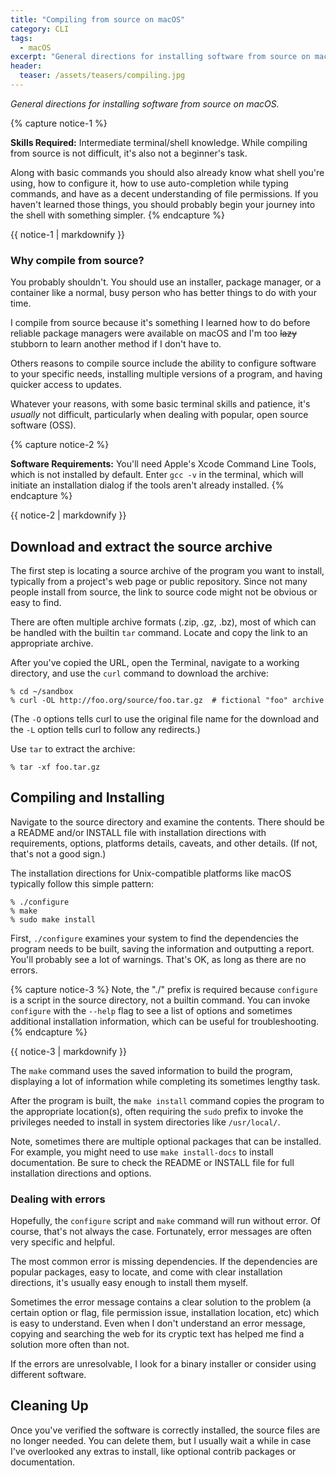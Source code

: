 ```yaml
---
title: "Compiling from source on macOS"
category: CLI
tags:
  - macOS
excerpt: "General directions for installing software from source on macOS."
header:
  teaser: /assets/teasers/compiling.jpg
---
```

*General directions for installing software from source on macOS.*

{% capture notice-1 %}

**Skills Required:** Intermediate terminal/shell knowledge. While compiling from source is not difficult, it's also not a beginner's task.

Along with basic commands you should also already know what shell you're using, how to configure it, how to use auto-completion while typing commands, and have as a decent understanding of file permissions. If you haven't learned those things, you should probably begin your journey into the shell with something simpler.
{% endcapture %}<div class="notice--info">{{ notice-1 | markdownify }}</div>

### Why compile from source?

You probably shouldn't. You should use an installer, package manager, or a container like a normal, busy person who has better things to do with your time.

I compile from source because it's something I learned how to do before reliable package managers were available on macOS and I'm too ~~lazy~~ stubborn to learn another method if I don't have to.

Others reasons to compile source include the ability to configure software to your specific needs, installing multiple versions of a program, and having quicker access to updates.

Whatever your reasons, with some basic terminal skills and patience, it's *usually* not difficult, particularly when dealing with popular, open source software (OSS).

{% capture notice-2 %}

**Software Requirements:** You'll need Apple's Xcode Command Line Tools, which is not installed by default. Enter `gcc -v` in the terminal, which will initiate an installation dialog if the tools aren't already installed.
{% endcapture %}<div class="notice">{{ notice-2 | markdownify }}</div>


## Download and extract the source archive

The first step is locating a source archive of the program you want to install, typically from a project's web page or public repository. Since not many people install from source, the link to source code might not be obvious or easy to find.

There are often multiple archive formats (.zip, .gz, .bz), most of which can be handled with the builtin `tar` command. Locate and copy the link to an appropriate archive.

After you've copied the URL, open the Terminal, navigate to a working directory, and use the `curl` command to download the archive:

```shell
% cd ~/sandbox
% curl -OL http://foo.org/source/foo.tar.gz  # fictional "foo" archive
```

(The `-O` options tells curl to use the original file name for the download and the `-L` option tells curl to follow any redirects.)

Use `tar` to extract the archive:

```shell
% tar -xf foo.tar.gz
```

## Compiling and Installing

Navigate to the source directory and examine the contents. There should be a README and/or INSTALL file with installation directions with requirements, options, platforms details, caveats, and other details. (If not, that's not a good sign.)

The installation directions for Unix-compatible platforms like macOS typically follow this simple pattern:

```shell
% ./configure
% make
% sudo make install
```

First, `./configure` examines your system to find the dependencies the program needs to be built, saving the information and outputting a report. You'll probably see a lot of warnings. That's OK, as long as there are no errors.

{% capture notice-3 %}
Note, the "./" prefix is required because `configure` is a script in the source directory, not a builtin command. You can invoke `configure` with the `--help` flag to see a list of options and sometimes additional installation information, which can be  useful for troubleshooting.
{% endcapture %}<div class="notice">{{ notice-3 | markdownify }}</div>

The `make` command uses the saved information to build the program, displaying a lot of information while completing its sometimes lengthy task.

After the program is built, the `make install` command copies the program to the appropriate location(s), often requiring the `sudo` prefix to invoke the privileges needed to install in system directories like `/usr/local/`.

Note, sometimes there are multiple optional packages that can be installed. For example, you might need to use `make install-docs` to install documentation. Be sure to check the README or INSTALL file for full installation directions and options.

### Dealing with errors

Hopefully, the `configure` script and `make` command will run without error. Of course, that's not always the case. Fortunately, error messages are often very specific and helpful.

The most common error is missing dependencies. If the dependencies are popular packages, easy to locate, and come with clear installation directions, it's usually easy enough to install them myself.

Sometimes the error message contains a clear solution to the problem (a certain option or flag, file permission issue, installation location, etc) which is easy to understand. Even when I don't understand an error message, copying and searching the web for its cryptic text has helped me find a solution more often than not.

If the errors are unresolvable, I look for a binary installer or consider using different software.

## Cleaning Up

Once you've verified the software is correctly installed, the source files are no longer needed. You can delete them, but I usually wait a while in case I've overlooked any extras to install, like optional contrib packages or documentation.
